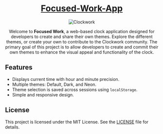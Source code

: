<div align="center">

#  [Focused-Work-App](https://github.com/MDC15/focused-work/)

![Clockwork](https://github.com/ThatSINEWAVE/Clockwork/assets/133239148/ecbd9eb1-c441-459d-bc5c-fff4c9d64ff5)

Welcome to **Focused Work**, a web-based clock application designed for developers to create and share their own themes. Explore the different themes, or create your own to contribute to the Clockwork community.
The primary goal of this project is to allow developers to create and commit their own themes to enhance the visual appeal and functionality of the clock.

</div>

## Features

- Displays current time with hour and minute precision.
- Multiple themes: Default, Dark, and Neon.
- Theme selection is saved across sessions using `localStorage`.
- Simple and responsive design.

<div align="center">

</div>


## License

This project is licensed under the MIT License. See the [LICENSE](LICENSE) file for details.
